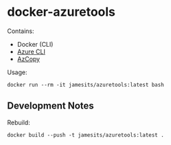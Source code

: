 # docker-azuretools

Contains:

- Docker (CLI)
- [Azure CLI](https://learn.microsoft.com/en-us/cli/azure/)
- [AzCopy](https://learn.microsoft.com/en-us/azure/storage/common/storage-ref-azcopy)

Usage:

```shell
docker run --rm -it jamesits/azuretools:latest bash
```

## Development Notes

Rebuild:

```shell
docker build --push -t jamesits/azuretools:latest .
```
